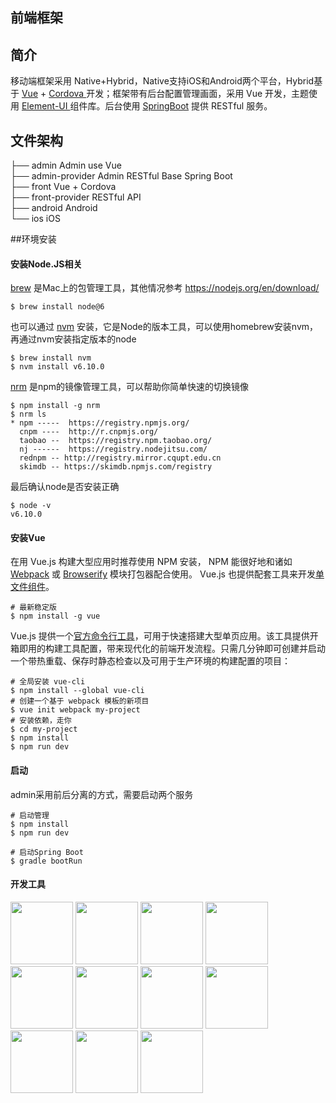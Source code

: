 ## 前端框架

## 简介

移动端框架采用 Native+Hybrid，Native支持iOS和Android两个平台，Hybrid基于 [Vue](https://cn.vuejs.org/v2/guide/) + [Cordova ](https://cordova.apache.org/docs/en/latest/)开发；框架带有后台配置管理画面，采用 Vue 开发，主题使用 [Element-UI ](http://element.eleme.io/#/zh-CN/component/installation)组件库。后台使用 [SpringBoot](https://projects.spring.io/spring-boot/) 提供 RESTful 服务。

## 文件架构

├── admin                       Admin use Vue  
├── admin-provider    Admin RESTful Base Spring Boot  
├── front                         Vue + Cordova  
├── front-provider      RESTful API  
├── android                    Android  
└── ios                             iOS  

##环境安装

#### 安装Node.JS相关

[brew](https://brew.sh/) 是Mac上的包管理工具，其他情况参考 https://nodejs.org/en/download/

```shell
$ brew install node@6
```

也可以通过 [nvm](https://github.com/creationix/nvm) 安装，它是Node的版本工具，可以使用homebrew安装nvm，再通过nvm安装指定版本的node

```shell
$ brew install nvm
$ nvm install v6.10.0
```

[nrm](https://github.com/Pana/nrm) 是npm的镜像管理工具，可以帮助你简单快速的切换镜像

```shell
$ npm install -g nrm
$ nrm ls
* npm -----  https://registry.npmjs.org/
  cnpm ----  http://r.cnpmjs.org/
  taobao --  https://registry.npm.taobao.org/
  nj ------  https://registry.nodejitsu.com/
  rednpm -- http://registry.mirror.cqupt.edu.cn
  skimdb -- https://skimdb.npmjs.com/registry
```

最后确认node是否安装正确

```shell
$ node -v
v6.10.0
```

#### 安装Vue

在用 Vue.js 构建大型应用时推荐使用 NPM 安装， NPM 能很好地和诸如 [Webpack](http://webpack.github.io/) 或 [Browserify](http://browserify.org/) 模块打包器配合使用。 Vue.js 也提供配套工具来开发[单文件组件](https://cn.vuejs.org/v2/guide/single-file-components.html)。

```shell
# 最新稳定版
$ npm install -g vue
```

Vue.js 提供一个[官方命令行工具](https://github.com/vuejs/vue-cli)，可用于快速搭建大型单页应用。该工具提供开箱即用的构建工具配置，带来现代化的前端开发流程。只需几分钟即可创建并启动一个带热重载、保存时静态检查以及可用于生产环境的构建配置的项目：

```shell
# 全局安装 vue-cli
$ npm install --global vue-cli
# 创建一个基于 webpack 模板的新项目
$ vue init webpack my-project
# 安装依赖，走你
$ cd my-project
$ npm install
$ npm run dev
```

#### 启动

admin采用前后分离的方式，需要启动两个服务

```shell
# 启动管理
$ npm install 
$ npm run dev

# 启动Spring Boot
$ gradle bootRun
```
#### 开发工具

<img src="https://s3-us-west-2.amazonaws.com/svgporn.com/logos/visual-studio.svg" width="100" height="100"/> <img src="https://s3-us-west-2.amazonaws.com/svgporn.com/logos/npm.svg" width="100" height="100"/> <img src="https://s3-us-west-2.amazonaws.com/svgporn.com/logos/webpack.svg" width="100" height="100"/> <img src="https://s3-us-west-2.amazonaws.com/svgporn.com/logos/vue.svg" width="100" height="100"/> <img src="https://s3-us-west-2.amazonaws.com/svgporn.com/logos/angular-icon.svg" width="100" height="100"/> <img src="https://s3-us-west-2.amazonaws.com/svgporn.com/logos/spring.svg" width="100" height="100"/> <img src="https://s3-us-west-2.amazonaws.com/svgporn.com/logos/html-5.svg" width="100" height="100"/> <img src="https://s3-us-west-2.amazonaws.com/svgporn.com/logos/css-3.svg" width="100" height="100"/> <img src="https://s3-us-west-2.amazonaws.com/svgporn.com/logos/cordova.svg" width="100" height="100"/> <img src="https://s3-us-west-2.amazonaws.com/svgporn.com/logos/android-icon.svg" width="100" height="100"/> <img src="https://s3-us-west-2.amazonaws.com/svgporn.com/logos/spring.svg" width="100" height="100"/>  
